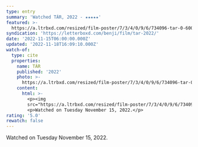 ```yaml
---
type: entry
summary: 'Watched TÁR, 2022 - ★★★★★'
featured: >-
  https://a.ltrbxd.com/resized/film-poster/7/3/4/0/9/6/734096-tar-0-600-0-900-crop.jpg?v=e6d8348cff
syndication: 'https://letterboxd.com/benji/film/tar-2022/'
date: '2022-11-15T06:00:00.000Z'
updated: '2022-11-18T16:09:10.000Z'
watch-of:
  type: cite
  properties:
    name: TÁR
    published: '2022'
    photo: >-
      https://a.ltrbxd.com/resized/film-poster/7/3/4/0/9/6/734096-tar-0-600-0-900-crop.jpg?v=e6d8348cff
    content:
      html: >-
        <p><img
        src="https://a.ltrbxd.com/resized/film-poster/7/3/4/0/9/6/734096-tar-0-600-0-900-crop.jpg?v=e6d8348cff"/></p>
        <p>Watched on Tuesday November 15, 2022.</p>
rating: '5.0'
rewatch: false
---
```

Watched on Tuesday November 15, 2022.
